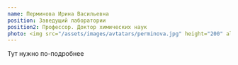 ```yaml
---
name: Перминова Ирина Васильевна
position: Заведущий лаборатории
position2: Профессор. Доктор химических наук
photo: <img src="/assets/images/avtatars/perminova.jpg" height="200" align="middle"/>
---
```


Тут нужно по-подробнее

